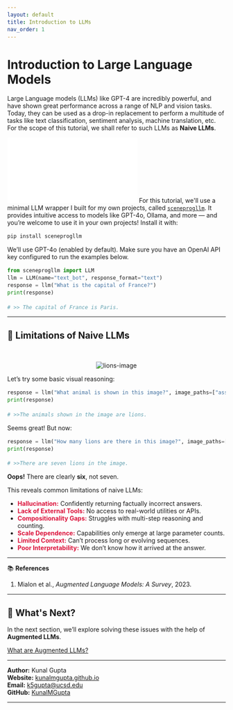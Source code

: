 ```yaml
---
layout: default
title: Introduction to LLMs
nav_order: 1
---
```


# Introduction to Large Language Models

Large Language models (LLMs) like GPT-4 are incredibly powerful, and have shown great performance across a range of NLP and vision tasks. Today, they can be used as a drop-in replacement to perform a multitude of tasks like text classification, sentiment analysis, machine translation, etc. For the scope of this tutorial, we shall refer to such LLMs as **Naive LLMs**. 

![Rise of LLMs](assets/llm-intro.pdf) 
For this tutorial, we'll use a minimal LLM wrapper I built for my own projects, called [`sceneprogllm`](https://github.com/kunalmgupta/sceneprogllm). It provides intuitive access to models like GPT-4o, Ollama, and more — and you’re welcome to use it in your own projects!
Install it with:
```bash
pip install sceneprogllm
```
We’ll use GPT-4o (enabled by default). Make sure you have an OpenAI API key configured to run the examples below.
```python
from sceneprogllm import LLM
llm = LLM(name="text_bot", response_format="text")
response = llm("What is the capital of France?")
print(response)

# >> The capital of France is Paris.
```
---

## 🤖 Limitations of Naive LLMs
<br>
<p style="text-align: center;">
  <img src="assets/lions.png" alt="lions-image" style="width: 50%;">
</p>

Let’s try some basic visual reasoning:

```python
response = llm("What animal is shown in this image?", image_paths=["assets/lions.png"])
print(response)

# >>The animals shown in the image are lions. 
```

Seems great! But now:

```python
response = llm("How many lions are there in this image?", image_paths=["assets/lions.png"])
print(response)

# >>There are seven lions in the image. 
```
**Oops!** There are clearly **six**, not seven.

This reveals common limitations of naive LLMs:

<ul>
  <li><span style="color: crimson;"><strong>Hallucination:</strong></span> Confidently returning factually incorrect answers.</li>
  <li><span style="color: crimson;"><strong>Lack of External Tools:</strong></span> No access to real-world utilities or APIs.</li>
  <li><span style="color: crimson;"><strong>Compositionality Gaps:</strong></span> Struggles with multi-step reasoning and counting.</li>
  <li><span style="color: crimson;"><strong>Scale Dependence:</strong></span> Capabilities only emerge at large parameter counts.</li>
  <li><span style="color: crimson;"><strong>Limited Context:</strong></span> Can’t process long or evolving sequences.</li>
  <li><span style="color: crimson;"><strong>Poor Interpretability:</strong></span> We don’t know how it arrived at the answer.</li>
</ul>

---

📚 **References**

1. Mialon et al., *Augmented Language Models: A Survey*, 2023.

---

## 🧭 What's Next?

In the next section, we’ll explore solving these issues with the help of **Augmented LLMs**. 

[What are Augmented LLMs?](augmentedllms)

---

**Author:** Kunal Gupta  
**Website:** [kunalmgupta.github.io](https://kunalmgupta.github.io)  
**Email:** [k5gupta@ucsd.edu](mailto:k5gupta@ucsd.edu)  
**GitHub:** [KunalMGupta](https://github.com/KunalMGupta)

---